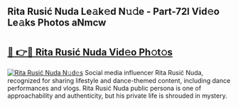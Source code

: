 ## Rita Rusić Nuda Le𝚊k𝚎d N𝚞𝚍e - Part-72l Vid𝚎o Le𝚊ks Photos aNmcw

# <h2><a href="http://fbfbtu.evod.top/?m=Rita+Rusi%c4%87+Nuda">🔗 👉🔴 Rita Rusić Nuda Vid𝚎o Ph𝚘t𝚘s</a></h2>

[![Rita Rusić Nuda N𝚞d𝚎s](https://i.imgur.com/8V9OHl7.gif)](http://fbfbtu.evod.top/?m=Rita+Rusi%c4%87+Nuda)
Social media influencer Rita Rusić Nuda, recognized for sharing lifestyle and dance-themed content, including dance performances and vlogs. Rita Rusić Nuda public persona is one of approachability and authenticity, but his private life is shrouded in mystery. 
